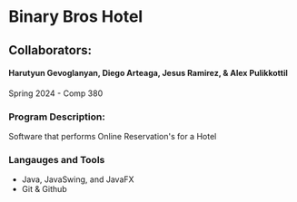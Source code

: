 # Binary Bros Hotel

## Collaborators:

#### Harutyun Gevoglanyan, Diego Arteaga, Jesus Ramirez, & Alex Pulikkottil                        

Spring 2024 - Comp 380


### Program Description:

Software that performs Online Reservation's for a Hotel

### Langauges and Tools
- Java, JavaSwing, and JavaFX
- Git & Github